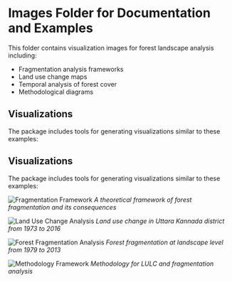 # Images Folder for Documentation and Examples

This folder contains visualization images for forest landscape analysis including:
- Fragmentation analysis frameworks
- Land use change maps
- Temporal analysis of forest cover
- Methodological diagrams
  
 ## Visualizations

The package includes tools for generating visualizations similar to these examples:
## Visualizations

The package includes tools for generating visualizations similar to these examples:

![Fragmentation Framework](images/fragmentation-framework-fig1.jpg)
*A theoretical framework of forest fragmentation and its consequences*

![Land Use Change Analysis](images/land-use-change-1973-2016-fig5.jpg)
*Land use change in Uttara Kannada district from 1973 to 2016*

![Forest Fragmentation Analysis](images/forest-fragmentation-landscape-fig7.jpg)
*Forest fragmentation at landscape level from 1979 to 2013*

![Methodology Framework](images/lulc-fragmentation-methodology-fig3.jpg)
*Methodology for LULC and fragmentation analysis*
